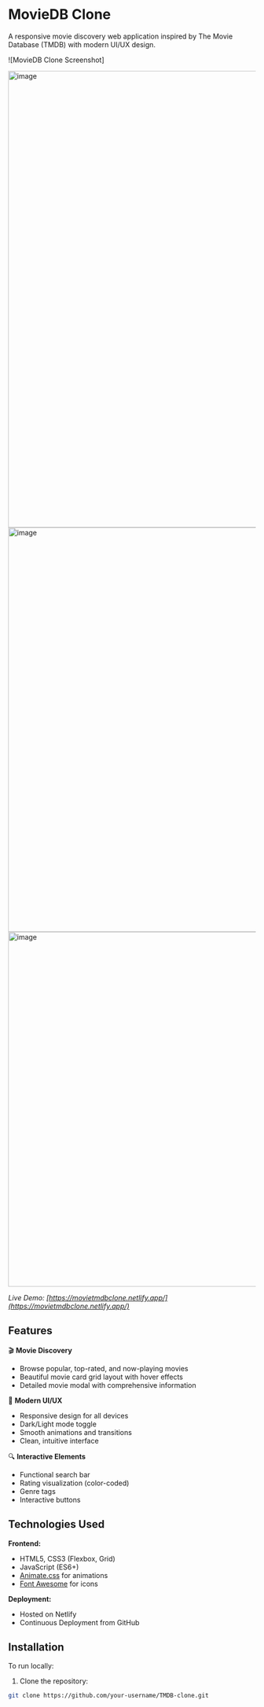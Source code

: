 # MovieDB Clone

A responsive movie discovery web application inspired by The Movie Database (TMDB) with modern UI/UX design.

![MovieDB Clone Screenshot]
<br> 

<img width="929" alt="image" src="https://github.com/user-attachments/assets/b4b2aad8-4b0f-47b4-864f-cf4ef1c514e6" />

<img width="823" alt="image" src="https://github.com/user-attachments/assets/660b9dd5-0cdc-40db-8d25-4435b3035201" />

<img width="722" alt="image" src="https://github.com/user-attachments/assets/ca8aefff-ce05-49ca-8309-caf67f19509c" />

<br>
  
*Live Demo: [https://movietmdbclone.netlify.app/](https://movietmdbclone.netlify.app/)*

## Features

🎬 **Movie Discovery**  
- Browse popular, top-rated, and now-playing movies
- Beautiful movie card grid layout with hover effects
- Detailed movie modal with comprehensive information

🎨 **Modern UI/UX**  
- Responsive design for all devices
- Dark/Light mode toggle
- Smooth animations and transitions
- Clean, intuitive interface

🔍 **Interactive Elements**  
- Functional search bar
- Rating visualization (color-coded)
- Genre tags
- Interactive buttons

## Technologies Used

**Frontend:**
- HTML5, CSS3 (Flexbox, Grid)
- JavaScript (ES6+)
- [Animate.css](https://animate.style/) for animations
- [Font Awesome](https://fontawesome.com/) for icons

**Deployment:**
- Hosted on Netlify
- Continuous Deployment from GitHub

## Installation

To run locally:

1. Clone the repository:
```bash
git clone https://github.com/your-username/TMDB-clone.git

